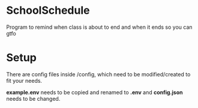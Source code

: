# SchoolSchedule
Program to remind when class is about to end and when it ends so you can gtfo

# Setup
There are config files inside /config, which need to be modified/created to fit your needs.

**example.env** needs to be copied and renamed to **.env** and **config.json** needs to be changed.
